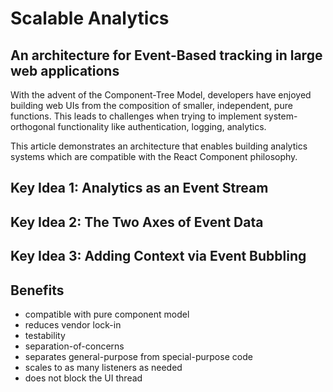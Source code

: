 # Scalable Analytics

## An architecture for Event-Based tracking in large web applications

With the advent of the Component-Tree Model, developers have enjoyed building web
UIs from the composition of smaller, independent, pure functions. This leads to
challenges when trying to implement system-orthogonal functionality like 
authentication, logging, analytics.

This article demonstrates an architecture that enables building analytics systems
which are compatible with the React Component philosophy.

## Key Idea 1: Analytics as an Event Stream

## Key Idea 2: The Two Axes of Event Data

## Key Idea 3: Adding Context via Event Bubbling

## Benefits

* compatible with pure component model
* reduces vendor lock-in
* testability
* separation-of-concerns
* separates general-purpose from special-purpose code
* scales to as many listeners as needed
* does not block the UI thread